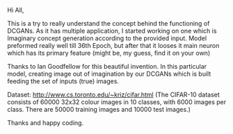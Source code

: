 Hi All,

This is a try to really understand the concept behind the functioning of DCGANs. As it has multiple application, 
I started working on one which is Imaginary concept generation according to the provided input. 
Model preformed really well till 36th Epoch, but after that it looses it main neuron which has its primary feature (might be, my guess, find it on your own)

Thanks to Ian Goodfellow for this beautiful invention.
In this particular model, creating image out of imagination by our DCGANs which is built feeding the set of inputs (true) images.

Dataset: http://www.cs.toronto.edu/~kriz/cifar.html
(The CIFAR-10 dataset consists of 60000 32x32 colour images in 10 classes, with 6000 images per class. There are 50000 training images and 10000 test images.)

Thanks and happy coding.
